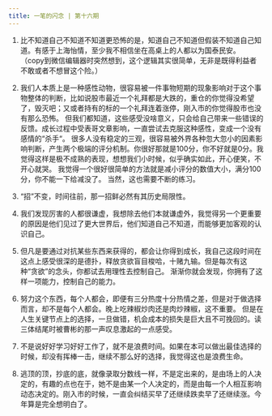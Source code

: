 ```yaml
---
title: 一笔的闪念 | 第十六期
---
```

1. 比不知道自己不知道不知道更恐怖的是，知道自己不知道但假装不知道自己知道。有感于上海怡情，至少我不相信坐在高桌上的人都以为国泰民安。
  （copy到微信编辑器时突然想到，这个逻辑其实很简单，无非是既得利益者不敢或者不想冒这个险。）

2. 我们人本质上是一种感性动物，很容易被一件事物短期的现象影响对于这个事物整体的判断，比如说股市最近一个礼拜都是大跌的，重仓的你觉得没希望了，毁灭吧；又或者持有的标的一个礼拜连着涨停，刚入市的你觉得股市也没有那么恐怖。
   但我们都知道，这些感受没啥意义，只会给自己带来一些错误的反馈。成长过程中受表哥文章影响，一直尝试去克服这种感性，变成一个没有感情的“杀手“。
   很多人没有稳定的三观，很容易被外界各种忽大忽小的因素影响判断，产生两个极端的评分机制。你很好那就是100分，你不好就是0分。我觉得这样是极不成熟的表现，想想我们小时候，似乎确实如此，开心便笑，不开心就哭。
   我觉得一个很好很简单的方法就是减小评分的数值大小，满分100分，你不能一下给减没了。 当然，这也需要不断的练习。

3. “招”不变，时间往前，那一招鲜必然有其历史局限性。 

4. 我们发现厉害的人都很谦虚，我想除去他们本就谦虚外，我觉得另一个更重要的原因是他们见过了更大世界后，他们知道自己不知道，而能够更加客观的认识自己。

5. 但凡是要通过对抗某些东西来获得的，都会让你得到成长，我自己这段时间在这点上感受很深的是德扑，释放贪欲盲目梭哈，十赌九输。但是每次有这种“贪欲”的念头，你都试去用理性去控制自己。
   渐渐你就会发现，你拥有了这样一项能力，控制自己的能力。

6. 努力这个东西，每个人都会，即便有三分热度十分热情之差，但是对于做选择而言，却不是每个人都会。晚上吃辣椒炒肉还是肉炒辣椒，这不重要。
   但是在人生关键节点上的选择，一旦做错，机会成本的损失是巨大且不可挽回的。读三体结尾时被曹彬的那一声叹息激起的一点感受。

7. 不是说好好学习好好工作了，就不是浪费时间。如果在本可以做出最佳选择的时候，却没有挥棒一击，继续不那么好的选择，我觉得这也是浪费生命。

8. 逃顶的顶，抄底的底，就像录取分数线一样，不是定出来的，是由场上的人决定的，有趣的点也在于，她不是由某一个人决定的，而是由每一个人相互影响动态决定的。刚入市的时候，一直会纠结买早了还继续跌卖早了还继续涨。今年算是完全想明白了。

<CommonFooter-ForIdea></CommonFooter-ForIdea>
